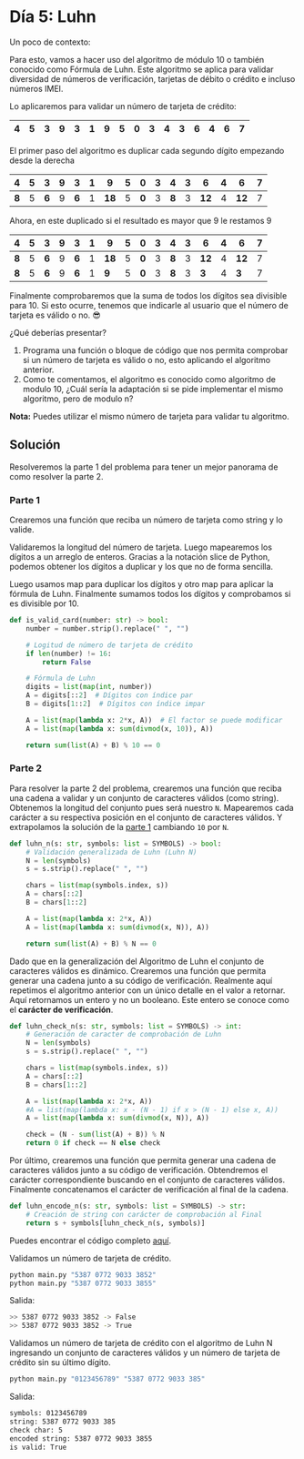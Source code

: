 # Día 5: Luhn

Un poco de contexto:

Para esto, vamos a hacer uso del algoritmo de módulo 10 o también conocido como Fórmula de Luhn. Este algoritmo se aplica para validar diversidad de números de verificación, tarjetas de débito o crédito e incluso números IMEI.

Lo aplicaremos para validar un número de tarjeta de crédito:

| 4   | 5   | 3   | 9   | 3   | 1   | 9   | 5   | 0   | 3   | 4   | 3   | 6   | 4   | 6   | 7   |
| --- | --- | --- | --- | --- | --- | --- | --- | --- | --- | --- | --- | --- | --- | --- | --- |

El primer paso del algoritmo es duplicar cada segundo dígito empezando desde la derecha

| 4     | 5   | 3     | 9   | 3     | 1   | 9      | 5   | 0     | 3   | 4     | 3   | 6      | 4   | 6      | 7   |
| ----- | --- | ----- | --- | ----- | --- | ------ | --- | ----- | --- | ----- | --- | ------ | --- | ------ | --- |
| **8** | 5   | **6** | 9   | **6** | 1   | **18** | 5   | **0** | 3   | **8** | 3   | **12** | 4   | **12** | 7   |

Ahora, en este duplicado si el resultado es mayor que 9 le restamos 9

| 4     | 5   | 3     | 9   | 3     | 1   | 9      | 5   | 0     | 3   | 4     | 3   | 6      | 4   | 6      | 7   |
| ----- | --- | ----- | --- | ----- | --- | ------ | --- | ----- | --- | ----- | --- | ------ | --- | ------ | --- |
| **8** | 5   | **6** | 9   | **6** | 1   | **18** | 5   | **0** | 3   | **8** | 3   | **12** | 4   | **12** | 7   |
| **8** | 5   | **6** | 9   | **6** | 1   | **9**  | 5   | **0** | 3   | **8** | 3   | **3**  | 4   | **3**  | 7   |

Finalmente comprobaremos que la suma de todos los dígitos sea divisible para 10. Si esto ocurre, tenemos que indicarle al usuario que el número de tarjeta es válido o no. 😎

¿Qué deberías presentar?

1. Programa una función o bloque de código que nos permita comprobar si un número de tarjeta es válido o no, esto aplicando el algoritmo anterior.
2. Como te comentamos, el algoritmo es conocido como algoritmo de modulo 10, ¿Cuál sería la adaptación si se pide implementar el mismo algoritmo, pero de modulo n?

**Nota:** Puedes utilizar el mismo número de tarjeta para validar tu algoritmo.

## Solución

Resolveremos la parte 1 del problema para tener un mejor panorama de como resolver la parte 2.

### Parte 1

Crearemos una función que reciba un número de tarjeta como string y lo valide.

Validaremos la longitud del número de tarjeta. Luego mapearemos los dígitos a un arreglo de enteros. Gracias a la notación slice de Python, podemos obtener los dígitos a duplicar y los que no de forma sencilla.

Luego usamos map para duplicar los dígitos y otro map para aplicar la fórmula de Luhn. Finalmente sumamos todos los dígitos y comprobamos si es divisible por 10.

```python
def is_valid_card(number: str) -> bool:
    number = number.strip().replace(" ", "")

    # Logitud de número de tarjeta de crédito
    if len(number) != 16:
        return False

    # Fórmula de Luhn
    digits = list(map(int, number))
    A = digits[::2]  # Dígitos con índice par
    B = digits[1::2]  # Dígitos con índice impar

    A = list(map(lambda x: 2*x, A))  # El factor se puede modificar
    A = list(map(lambda x: sum(divmod(x, 10)), A))

    return sum(list(A) + B) % 10 == 0
```

### Parte 2

Para resolver la parte 2 del problema, crearemos una función que reciba una cadena a validar y un conjunto de caracteres válidos (como string). Obtenemos la longitud del conjunto pues será nuestro `N`. Mapearemos cada carácter a su respectiva posición en el conjunto de caracteres válidos. Y extrapolamos la solución de la [parte 1](#parte-1) cambiando `10` por `N`.

```python
def luhn_n(s: str, symbols: list = SYMBOLS) -> bool:
    # Validación generalizada de Luhn (Luhn N)
    N = len(symbols)
    s = s.strip().replace(" ", "")

    chars = list(map(symbols.index, s))
    A = chars[::2]
    B = chars[1::2]

    A = list(map(lambda x: 2*x, A))
    A = list(map(lambda x: sum(divmod(x, N)), A))

    return sum(list(A) + B) % N == 0
```

Dado que en la generalización del Algoritmo de Luhn el conjunto de caracteres válidos es dinámico. Crearemos una función que permita generar una cadena junto a su código de verificación. Realmente aquí repetimos el algoritmo anterior con un único detalle en el valor a retornar. Aquí retornamos un entero y no un booleano. Este entero se conoce como el **carácter de verificación**.

```python
def luhn_check_n(s: str, symbols: list = SYMBOLS) -> int:
    # Generación de caracter de comprobación de Luhn
    N = len(symbols)
    s = s.strip().replace(" ", "")

    chars = list(map(symbols.index, s))
    A = chars[::2]
    B = chars[1::2]

    A = list(map(lambda x: 2*x, A))
    #A = list(map(lambda x: x - (N - 1) if x > (N - 1) else x, A))
    A = list(map(lambda x: sum(divmod(x, N)), A))

    check = (N - sum(list(A) + B)) % N
    return 0 if check == N else check
```

Por último, crearemos una función que permita generar una cadena de caracteres válidos junto a su código de verificación. Obtendremos el carácter correspondiente buscando en el conjunto de caracteres válidos. Finalmente concatenamos el carácter de verificación al final de la cadena.

```python
def luhn_encode_n(s: str, symbols: list = SYMBOLS) -> str:
    # Creación de string con carácter de comprobación al Final
    return s + symbols[luhn_check_n(s, symbols)]
```

Puedes encontrar el código completo [aquí](main.py).

Validamos un número de tarjeta de crédito.

```bash
python main.py "5387 0772 9033 3852"
python main.py "5387 0772 9033 3855"
```

Salida:

```bash
>> 5387 0772 9033 3852 -> False
>> 5387 0772 9033 3852 -> True
```

Validamos un número de tarjeta de crédito con el algoritmo de Luhn N ingresando un conjunto de caracteres válidos y un número de tarjeta de crédito sin su último dígito.

```bash
python main.py "0123456789" "5387 0772 9033 385"
```

Salida:

```bash
symbols: 0123456789
string: 5387 0772 9033 385
check char: 5
encoded string: 5387 0772 9033 3855
is valid: True
```
